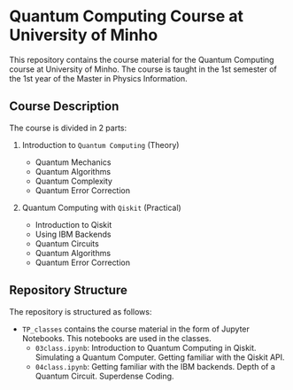 # Quantum Computing Course at University of Minho

This repository contains the course material for the Quantum Computing course at University of Minho. The course is taught in the 1st semester of the 1st year of the Master in Physics Information.

## Course Description

The course is divided in 2 parts:

1. Introduction to `Quantum Computing` (Theory)
   - Quantum Mechanics
   - Quantum Algorithms
   - Quantum Complexity
   - Quantum Error Correction  

2. Quantum Computing with `Qiskit` (Practical)
    - Introduction to Qiskit
    - Using IBM Backends
    - Quantum Circuits
    - Quantum Algorithms
    - Quantum Error Correction

## Repository Structure

The repository is structured as follows:

-  `TP_classes` contains the course material in the form of Jupyter Notebooks. This notebooks are used in the classes.
   -  `03class.ipynb`: Introduction to Quantum Computing in Qiskit. Simulating a Quantum Computer. Getting familiar with the Qiskit API.
   -  `04class.ipynb`: Getting familiar with the IBM backends. Depth of a Quantum Circuit. Superdense Coding.
